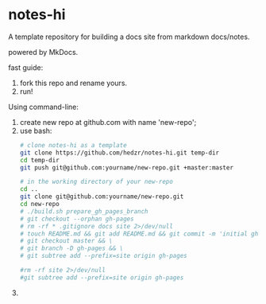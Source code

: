 # notes-hi

A template repository for building a docs site from markdown docs/notes.

powered by MkDocs.

fast guide:

1. fork this repo and rename yours.
2. run!

Using command-line:

1. create new repo at github.com with name 'new-repo';
2. use bash:
   ```bash
   # clone notes-hi as a template
   git clone https://github.com/hedzr/notes-hi.git temp-dir
   cd temp-dir
   git push git@github.com:yourname/new-repo.git +master:master
   
   # in the working directory of your new-repo
   cd ..
   git clone git@github.com:yourname/new-repo.git
   cd new-repo
   # ./build.sh prepare_gh_pages_branch
   # git checkout --orphan gh-pages
   # rm -rf * .gitignore docs site 2>/dev/null
   # touch README.md && git add README.md && git commit -m 'initial gh-pages commit' && git push origin gh-pages
   # git checkout master && \
   # git branch -D gh-pages && \
   # git subtree add --prefix=site origin gh-pages
   
   #rm -rf site 2>/dev/null
   #git subtree add --prefix=site origin gh-pages
   ```
3. 


